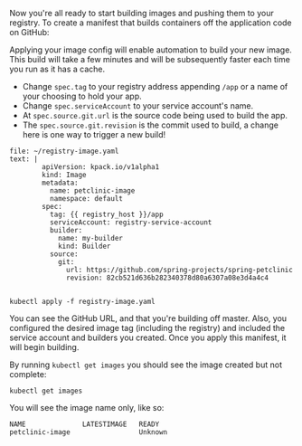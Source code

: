 

Now you're all ready to start building images and pushing them to your registry. To create a manifest that builds containers off the application code on GitHub:

Applying your image config will enable automation to build your new image.
This build will take a few minutes and will be subsequently faster each time you run as it has a cache. 

- Change `spec.tag` to your registry address appending `/app` or a name of your choosing to hold your app.
- Change `spec.serviceAccount` to your service account's name.
- At `spec.source.git.url` is the source code being used to build the app.
- The `spec.source.git.revision` is the commit used to build, a change here is one way to trigger a new build!

```editor:append-lines-to-file
file: ~/registry-image.yaml
text: |  
        apiVersion: kpack.io/v1alpha1
        kind: Image
        metadata:
          name: petclinic-image
          namespace: default
        spec:
          tag: {{ registry_host }}/app
          serviceAccount: registry-service-account
          builder:
            name: my-builder
            kind: Builder
          source:
            git:
              url: https://github.com/spring-projects/spring-petclinic
              revision: 82cb521d636b282340378d80a6307a08e3d4a4c4


```

```execute-1
kubectl apply -f registry-image.yaml
``` 

You can see the GitHub URL, and that you're building off master. Also, you configured the desired image tag (including the registry) and included the service account and builders you created. Once you apply this manifest, it will begin building.


By running `kubectl get images` you should see the image created but not complete:
```execute-1
kubectl get images
```

You will see the image name only, like so:
```
NAME              LATESTIMAGE   READY
petclinic-image                 Unknown
```